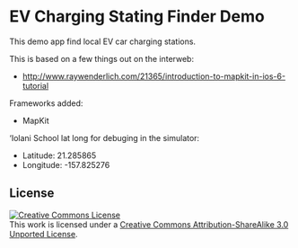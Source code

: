 # EV Charging Stating Finder Demo

This demo app find local EV car charging stations.

This is based on a few things out on the interweb:
* http://www.raywenderlich.com/21365/introduction-to-mapkit-in-ios-6-tutorial

Frameworks added:
* MapKit

‘Iolani School lat long for debuging in the simulator:
* Latitude: 21.285865
* Longitude: -157.825276

## License

<a rel="license" href="http://creativecommons.org/licenses/by-sa/3.0/"><img alt="Creative Commons License" style="border-width:0" src="http://i.creativecommons.org/l/by-sa/3.0/88x31.png" /></a><br />This work is licensed under a <a rel="license" href="http://creativecommons.org/licenses/by-sa/3.0/">Creative Commons Attribution-ShareAlike 3.0 Unported License</a>.